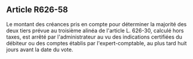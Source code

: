 Article R626-58
----
Le montant des créances pris en compte pour déterminer la majorité des deux
tiers prévue au troisième alinéa de l'article L. 626-30, calculé hors taxes, est
arrêté par l'administrateur au vu des indications certifiées du débiteur ou des
comptes établis par l'expert-comptable, au plus tard huit jours avant la date du
vote.
